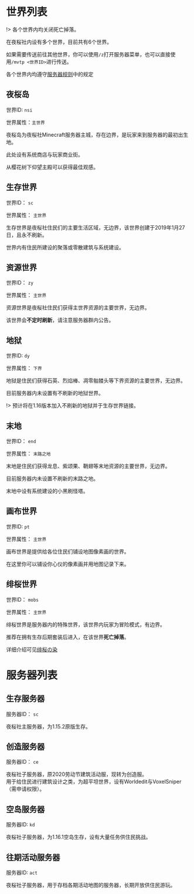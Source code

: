 # 世界列表

!> 各个世界内均关闭死亡掉落。

在夜桜社内设有多个世界，目前共有6个世界。

如果需要传送前往其他世界，你可以使用`/z`打开服务器菜单，也可以直接使用`/mvtp <世界ID>`进行传送。

各个世界内均遵守[服务器规则](NS_Server/rules.md)中的规定

## 夜桜岛

世界ID: `nsi`

世界属性：`主世界`

夜桜岛为夜桜社Minecraft服务器主城，存在边界，是玩家来到服务器的最初出生地。

此处设有系统商店与玩家商业街。

从樱花树下仰望主殿可以获得最佳观感。

## 生存世界

世界ID： `sc`

世界属性： `主世界`

生存世界是夜桜社住民们的主要生活区域，无边界，该世界创建于2019年1月27日，且永不刷新。

世界内有住民所建设的聚落或零散建筑与系统建设。

## 资源世界

世界ID： `zy`

世界属性： `主世界`

资源世界是夜桜社住民们获得主世界资源的主要世界，无边界。

该世界会**不定时刷新**，请注意服务器群内公告。

## 地狱

世界ID: `dy`

世界属性： `下界`

地狱是住民们获得石英、烈焰棒、凋零骷髅头等下界资源的主要世界，无边界。

目前服务器内未设置有不刷新的地狱世界。

!> 预计将在1.16版本加入不刷新的地狱并于生存世界链接。

## 末地

世界ID： `end`

世界属性： `末路之地`

末地是住民们获得龙息、紫颂果、鞘翅等末地资源的主要世界，无边界。

目前服务器内未设置不刷新的末路之地。

末地中设有系统建设的小黑刷怪塔。

## 画布世界

世界ID: `pt`

世界属性： `主世界`

画布世界是提供给各位住民们铺设地图像素画的世界。

在这里你可以铺设你心仪的像素画并用地图记录下来。

## 绯桜世界

世界ID： `mobs`

世界属性： `主世界`

绯桜世界是服务器内的特殊世界，该世界内玩家为冒险模式，有边界。

推荐在拥有生存后期套装后进入，在该世界**死亡掉落**。

详细介绍可见[绯桜の染](NS_Server/story/Bloodsakura.md)

# 服务器列表

## 生存服务器

服务器ID： `sc`

夜桜社主服务器，为1.15.2原版生存。

## 创造服务器

服务器ID： `ce`

夜桜社子服务器，原2020劳动节建筑活动服，现转为创造服。  
用于给住民进行建筑设计之类，为超平坦世界，设有Worldedit与VoxelSniper（需申请权限）。

## 空岛服务器

服务器ID: `kd`

夜桜社子服务器，为1.16.1空岛生存，设有大量任务供住民挑战。

## 往期活动服务器

服务器ID: `act`

夜桜社子服务器，用于存档各期活动地图的服务器，长期开放供住民游玩。
